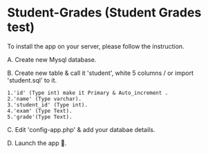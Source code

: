 # Student-Grades (Student Grades test)

To install the app on your server, please follow the instruction.

A. Create new Mysql database.

B. Create new table & call it 'student', white 5 columns / or import 'student.sql‬' to it.

    1.'id' (Type int) make it Primary & Auto_increment .
    2.'name' (Type varchar).
    3.'student_id' (Type int).
    4.'exam' (Type Text).
    5.'grade'(Type Text).
  
C. Edit 'config-app.php' & add your databae details.

D. Launch the app 🚀.
